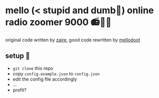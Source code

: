 # mello (< stupid and dumb🖕) online radio zoomer 9000 📻🚴‍♀️

original code written by [zaire](http://www.supitszaire.com), good code rewritten by [mellodoot](https://www.mellodoot.com)

## setup 💽

- `git clone` this repo
- copy `config.example.json` to `config.json`
- edit the config file accordingly
- ...
- profit?

